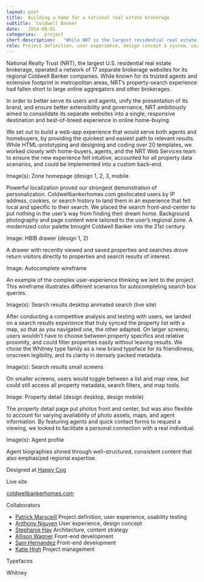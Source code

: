 ```yaml
---
layout: post
title:  Building a home for a national real estate brokerage
subtitle:  Coldwell Banker
date:   2014-08-01
categories:   project
short-description:   "While NRT is the largest residential real estate brokerage in the nation, its franchised Coldwell Banker online presence was spread across 17 regional desktop websites. Losing competition to aggregator websites and other brokerages, NRT wanted to focus its resources, traffic, SEO, and local content into a single website with a superior property search."
role: Project definition, user experience, design concept & system, usability testing, digital style guide
---
```


National Realty Trust (NRT), the largest U.S. residential real estate brokerage, operated a network of 17 separate brokerage websites for its regional Coldwell Banker companies. While known for its trusted agents and extensive footprint in metropolitan areas, NRT’s property-search experience had fallen short to large online aggregators and other brokerages.

In order to better serve its users and agents, unify the presentation of its brand, and ensure better extensibility and governance, NRT ambitiously aimed to consolidate its separate websites into a single, responsive destination and best-of-breed experience in online home-buying.

We set out to build a web-app experience that would serve both agents and homebuyers, by providing the quickest and easiest path to relevant results. While HTML-prototyping and designing and coding over 20 templates, we worked closely with home-buyers, agents, and the NRT Web Services team to ensure the new experience felt intuitive, accounted for all property data scenarios, and could be implemented into a custom back-end.

Image(s): Zone homepage (design 1, 2, 3, mobile

<p class="caption">Powerful localization proved our strongest demonstration of personalization. Coldwellbankerhomes.com geolocated users by IP address, cookies, or search history to land them in an experience that felt local and specific to their search. We placed the search front-and-center to put nothing in the user’s way from finding their dream home. Background photography and page content were tailored to the user’s regional zone. A modernized color palette brought Coldwell Banker into the 21st century.</p>

Image: HBIB drawer (design 1, 2)

<p class="caption">A drawer with recently viewed and saved properties and searches drove return visitors directly to properties and search results of interest.</p>

Image: Autocomplete wireframe

<p class="caption">An example of the complex user-experience thinking we lent to the project. This wireframe illustrates different scenarios for autocompleting search box queries.</p>

Image(s): Search results desktop animated search (live site)

<p class="caption">After conducting a competitive analysis and testing with users, we landed on a search results experience that truly synced the property list with a map, so that as you navigated one, the other adapted. On larger screens, users wouldn’t have to choose between property specifics and relative proximity, and could filter properties easily without leaving results. We chose the Whitney type family as a new brand typeface for its friendliness, onscreen legibility, and its clarity in densely packed metadata.</p>

Image(s): Search results small screens

<p class="caption">On smaller screens, users would toggle between a list and map view, but could still access all property metadata, search filters, and map tools.</p>

Image: Property detail (design desktop, design mobile)

<p class="caption">The property detail page put photos front and center, but was also flexible to account for varying availability of photo assets, maps, and agent information. By featuring agents and quick contact forms to request a viewing, we looked to facilitate a personal connection with a real individual.</p>

Image(s): Agent profile

<p class="caption">Agent biographies shined through well-structured, consistent content that also emphasized regional expertise.</p>

<div class="project-credits spacing-m">
  <p class="sans-s-bold post-meta-source">Designed at <a href="http://happycog.com/">Happy Cog</a></p>
  <div>
    <p class="sans-xs-bold-all-caps">Live site</p>
    <p class="sans-s"><a href="http://coldwellbankerhomes.com/">coldwellbankerhomes.com</a></p>
  </div>
  <div class="collaborators">
    <p class="sans-xs-bold-all-caps">Collaborators</p>
    <ul class="spacing-xxs">
      <li class="sans-s-italic"><a class="sans-s-bold" href="http://patrickmarsceill.com/">Patrick Marsceill</a> Project definition, user experience, usability testing</li>
      <li class="sans-s-italic"><a class="sans-s-bold" href="http://www.antnguyen.com/">Anthony Nguyen</a> User experience, design concept</li>
      <li class="sans-s-italic"><a class="sans-s-bold" href="http://www.stephaniehay.com/">Stephanie Hay</a> Architecture, content strategy</li>
      <li class="sans-s-italic"><a class="sans-s-bold" href="http://alliwagner.com/">Allison Wagner</a> Front-end development</li>
      <li class="sans-s-italic"><a class="sans-s-bold" href="http://samhernandez.me/">Sam Hernandez</a> Front-end development</li>
      <li class="sans-s-italic"><a class="sans-s-bold" href="https://about.me/katiehigh">Katie High</a> Project management</li>
    </ul>
  </div>
  <div>
    <p class="sans-xs-bold-all-caps">Typefaces</p>
    <p class="sans-s">Whitney</p>
  </div>
</div>
